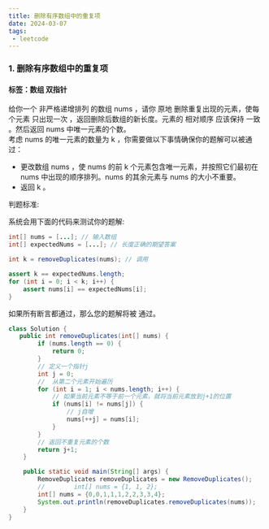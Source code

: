 ```yaml
---
title: 删除有序数组中的重复项
date: 2024-03-07
tags:
 - leetcode
---
```

### 1. 删除有序数组中的重复项
#### 标签：数组 双指针
给你一个 非严格递增排列 的数组 nums ，请你 原地 删除重复出现的元素，使每个元素 只出现一次 ，返回删除后数组的新长度。元素的 相对顺序 应该保持 一致 。然后返回 nums 中唯一元素的个数。</br>
考虑 nums 的唯一元素的数量为 k ，你需要做以下事情确保你的题解可以被通过：</br>
- 更改数组 nums ，使 nums 的前 k 个元素包含唯一元素，并按照它们最初在 nums 中出现的顺序排列。nums 的其余元素与 nums 的大小不重要。</br>
- 返回 k 。</br>

判题标准:

系统会用下面的代码来测试你的题解:
```java
int[] nums = [...]; // 输入数组
int[] expectedNums = [...]; // 长度正确的期望答案

int k = removeDuplicates(nums); // 调用

assert k == expectedNums.length;
for (int i = 0; i < k; i++) {
    assert nums[i] == expectedNums[i];
}
```
如果所有断言都通过，那么您的题解将被 通过。


```java
class Solution {
   public int removeDuplicates(int[] nums) {
        if (nums.length == 0) {
            return 0;
        }
        // 定义一个指针j
        int j = 0;
        //  从第二个元素开始遍历
        for (int i = 1; i < nums.length; i++) {
            // 如果当前元素不等于前一个元素，就将当前元素放到j+1的位置 
            if (nums[i] != nums[j]) {
                // j自增   
                nums[++j] = nums[i];
            }
        }
        // 返回不重复元素的个数
        return j+1;
    }

    public static void main(String[] args) {
        RemoveDuplicates removeDuplicates = new RemoveDuplicates();
        //        int[] nums = {1, 1, 2};
        int[] nums = {0,0,1,1,1,2,2,3,3,4};
        System.out.println(removeDuplicates.removeDuplicates(nums));
    }
}
```